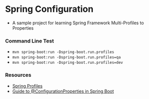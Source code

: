 # Spring Configuration
- A sample project for learning Spring Framework Multi-Profiles to Properties

### Command Line Test
- ``` mvn spring-boot:run -Dspring-boot.run.profiles ```
- ``` mvn spring-boot:run -Dspring-boot.run.profiles=qa ```
- ``` mvn spring-boot:run -Dspring-boot.run.profiles=dev ```

### Resources
- [Spring Profiles](https://www.baeldung.com/spring-profiles)
- [Guide to @ConfigurationProperties in Spring Boot](https://www.baeldung.com/configuration-properties-in-spring-boot)